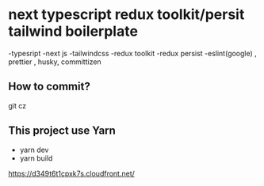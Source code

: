 # next typescript redux toolkit/persit tailwind boilerplate

-typesript
-next js
-tailwindcss
-redux toolkit
-redux persist
-eslint(google) , prettier , husky, committizen

## How to commit?

git cz

## This project use Yarn

- yarn dev
- yarn build

https://d349t6t1cpxk7s.cloudfront.net/
